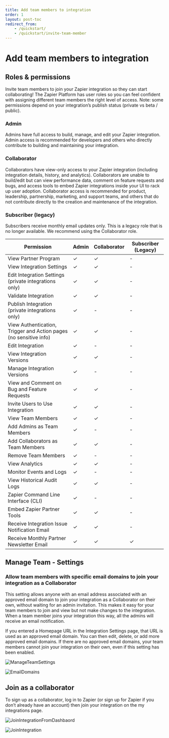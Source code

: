 ```yaml
---
title: Add team members to integration
order: 1
layout: post-toc
redirect_from: 
    - /quickstart/
    - /quickstart/invite-team-member
---
```


# Add team members to integration

## Roles & permissions

Invite team members to join your Zapier integration so they can start collaborating! The Zapier Platform has user roles so you can feel confident with assigning different team members the right level of access. Note: some permissions depend on your integration’s publish status (private vs beta / public).

### Admin

Admins have full access to build, manage, and edit your Zapier integration. Admin access is recommended for developers and others who directly contribute to building and maintaining your integration.

### Collaborator

Collaborators have view-only access to your Zapier integration (including integration details, history, and analytics). Collaborators are unable to build/edit but can view performance data, comment on feature requests and bugs, and access tools to embed Zapier integrations inside your UI to rack up user adoption. Collaborator access is recommended for product, leadership, partnership, marketing, and support teams, and others that do not contribute directly to the creation and maintenance of the integration.

### Subscriber (legacy)

Subscribers receive monthly email updates only. This is a legacy role that is no longer available. We recommend using the Collaborator role.

| **Permission**                                                    	| **Admin** 	| **Collaborator** 	| **Subscriber** (Legacy) 	|
|-------------------------------------------------------------------	|-----------	|------------------	|-------------------------	|
| View Partner Program                                              	| ✓         	| ✓                	| -                       	|
| View Integration Settings                                         	| ✓         	| ✓                	| -                       	|
| Edit Integration Settings (private integrations only)             	| ✓         	| ✓                	| -                       	|
| Validate Integration                                              	| ✓         	| ✓                	| -                       	|
| Publish Integration (private integrations only)                   	| ✓         	| -                	| -                       	|
| View Authentication, Trigger and Action pages (no sensitive info) 	| ✓         	| ✓                	| -                       	|
| Edit Integration                                                  	| ✓         	| -                	| -                       	|
| View Integration Versions                                         	| ✓         	| ✓                	| -                       	|
| Manage Integration Versions                                       	| ✓         	| -                	| -                       	|
| View and Comment on Bug and Feature Requests                      	| ✓         	| ✓                	| -                       	|
| Invite Users to Use Integration                                   	| ✓         	| ✓                	| -                       	|
| View Team Members                                                 	| ✓         	| ✓                	| -                       	|
| Add Admins as Team Members                                        	| ✓         	| -                	| -                       	|
| Add Collaborators as Team Members                                 	| ✓         	| ✓                	| -                       	|
| Remove Team Members                                               	| ✓         	| -                	| -                       	|
| View Analytics                                                    	| ✓         	| ✓                	| -                       	|
| Monitor Events and Logs                                           	| ✓         	| -                	| -                       	|
| View Historical Audit Logs                                        	| ✓         	| ✓                	| -                       	|
| Zapier Command Line Interface (CLI)                               	| ✓         	| -                	| -                       	|
| Embed Zapier Partner Tools                                        	| ✓         	| ✓                	| -                       	|
| Receive Integration Issue Notification Email                      	| ✓         	| ✓                	| -                       	|
| Receive Monthly Partner Newsletter Email                          	| ✓         	| ✓                	| ✓                       	|

## Manage Team - Settings

### Allow team members with specific email domains to join your integration as a Collaborator

This setting allows anyone with an email address associated with an approved email domain to join your integration as a Collaborator on their own, without waiting for an admin invitation. This makes it easy for your team members to join and view but not make changes to the integration. When a team member joins your integration this way, all the admins will receive an email notification.

If you entered a Homepage URL in the Integration Settings page, that URL is used as an approved email domain. You can then edit, delete, or add more approved email domains. If there are no approved email domains, your team members cannot join your integration on their own, even if this setting has been enabled.

![ManageTeamSettings](https://cdn.zappy.app/ba32ec04e4bb8fb6fa98c6f0f6c2c0c2.png)

![EmailDomains](https://cdn.zappy.app/7c423f6e7166c70d4622393859cedb9b.png)

## Join as a collaborator

To sign up as a collaborator, log in to Zapier (or sign up for Zapier if you don’t already have an account) then join your integration on the my integrations page.

![JoinIntegrationFromDashbaord](https://cdn.zappy.app/5a3452ea8e72049a2083aab5dac59069.png)

![JoinIntegration](https://cdn.zappy.app/b47f3a9b672533df505667cf3933a9ee.png)
